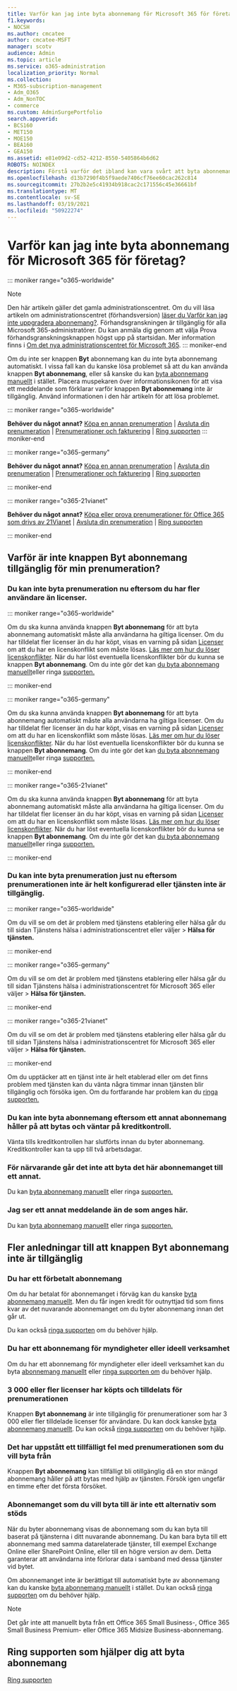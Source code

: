 ```yaml
---
title: Varför kan jag inte byta abonnemang för Microsoft 365 för företag?
f1.keywords:
- NOCSH
ms.author: cmcatee
author: cmcatee-MSFT
manager: scotv
audience: Admin
ms.topic: article
ms.service: o365-administration
localization_priority: Normal
ms.collection:
- M365-subscription-management
- Adm_O365
- Adm_NonTOC
- commerce
ms.custom: AdminSurgePortfolio
search.appverid:
- BCS160
- MET150
- MOE150
- BEA160
- GEA150
ms.assetid: e81e09d2-cd52-4212-8550-5405864b6d62
ROBOTS: NOINDEX
description: Förstå varför det ibland kan vara svårt att byta abonnemang manuellt eller genom att ringa supporten.
ms.openlocfilehash: d13b7290f4b5f9aede7406cf76ee60cac262c814
ms.sourcegitcommit: 27b2b2e5c41934b918cac2c171556c45e36661bf
ms.translationtype: MT
ms.contentlocale: sv-SE
ms.lasthandoff: 03/19/2021
ms.locfileid: "50922274"
---
```

# <a name="why-cant-i-switch-microsoft-365-for-business-plans"></a>Varför kan jag inte byta abonnemang för Microsoft 365 för företag?

::: moniker range="o365-worldwide"
> [!NOTE]
> Den här artikeln gäller det gamla administrationscentret. Om du vill läsa artikeln om administrationscentret (förhandsversion) [läser du Varför kan jag inte uppgradera abonnemang?](upgrade-to-different-plan.md#why-cant-i-upgrade-plans). Förhandsgranskningen är tillgänglig för alla Microsoft 365-administratörer. Du kan anmäla dig genom att välja Prova förhandsgranskningsknappen högst upp på startsidan.  Mer information finns i [Om det nya administrationscentret för Microsoft 365](../../admin/microsoft-365-admin-center-preview.md).
::: moniker-end

Om du inte ser knappen **Byt** abonnemang kan du inte byta abonnemang automatiskt. I vissa fall kan du kanske lösa problemet så att du kan använda knappen **Byt abonnemang**, eller så kanske du kan [byta abonnemang manuellt](switch-plans-manually.md) i stället. Placera muspekaren över informationsikonen för att visa ett meddelande som förklarar varför knappen **Byt abonnemang** inte är tillgänglig. Använd informationen i den här artikeln för att lösa problemet.
  
::: moniker range="o365-worldwide"

 **Behöver du något annat?** [Köpa en annan prenumeration](../try-or-buy-microsoft-365.md)  |  [Avsluta din prenumeration](cancel-your-subscription.md)  |  [Prenumerationer och fakturering](../index.yml)  |  [Ring supporten](../../admin/contact-support-for-business-products.md)
::: moniker-end

::: moniker range="o365-germany"

 **Behöver du något annat?** [Köpa en annan prenumeration](../try-or-buy-microsoft-365.md)  |  [Avsluta din prenumeration](cancel-your-subscription.md)  |  [Prenumerationer och fakturering](../index.yml)  |  [Ring supporten](../../admin/contact-support-for-business-products.md)

::: moniker-end

::: moniker range="o365-21vianet"

 **Behöver du något annat?** [Köpa eller prova prenumerationer för Office 365 som drivs av 21Vianet](../../admin/services-in-china/buy-or-try-subscriptions.md)  |  [Avsluta din prenumeration](cancel-your-subscription.md)  |  [Ring supporten](../../admin/contact-support-for-business-products.md)

::: moniker-end

## <a name="why-isnt-the-switch-plans-button-available-for-my-subscription"></a>Varför är inte knappen Byt abonnemang tillgänglig för min prenumeration?

### <a name="you-cant-switch-subscriptions-now-because-you-have-more-users-than-licenses"></a>Du kan inte byta prenumeration nu eftersom du har fler användare än licenser.

::: moniker range="o365-worldwide"

Om du ska kunna använda knappen **Byt abonnemang** för att byta abonnemang automatiskt måste alla användarna ha giltiga licenser. Om du har tilldelat fler licenser än du har köpt, visas en varning på sidan <a href="https://go.microsoft.com/fwlink/p/?linkid=842264" target="_blank">Licenser</a> om att du har en licenskonflikt som måste lösas. [Läs mer om hur du löser licenskonflikter](../../admin/manage/resolve-license-conflicts.md). När du har löst eventuella licenskonflikter bör du kunna se knappen **Byt abonnemang**. Om du inte gör det kan [du byta abonnemang manuellt](switch-plans-manually.md)eller ringa [supporten.](../../admin/contact-support-for-business-products.md)

::: moniker-end

::: moniker range="o365-germany"

Om du ska kunna använda knappen **Byt abonnemang** för att byta abonnemang automatiskt måste alla användarna ha giltiga licenser. Om du har tilldelat fler licenser än du har köpt, visas en varning på sidan <a href="https://go.microsoft.com/fwlink/p/?linkid=848038" target="_blank">Licenser</a> om att du har en licenskonflikt som måste lösas. [Läs mer om hur du löser licenskonflikter](../../admin/manage/resolve-license-conflicts.md). När du har löst eventuella licenskonflikter bör du kunna se knappen **Byt abonnemang**. Om du inte gör det kan [du byta abonnemang manuellt](switch-plans-manually.md)eller ringa [supporten.](../../admin/contact-support-for-business-products.md)

::: moniker-end

::: moniker range="o365-21vianet"

Om du ska kunna använda knappen **Byt abonnemang** för att byta abonnemang automatiskt måste alla användarna ha giltiga licenser. Om du har tilldelat fler licenser än du har köpt, visas en varning på sidan <a href="https://go.microsoft.com/fwlink/p/?linkid=850625" target="_blank">Licenser</a> om att du har en licenskonflikt som måste lösas. [Läs mer om hur du löser licenskonflikter](../../admin/manage/resolve-license-conflicts.md). När du har löst eventuella licenskonflikter bör du kunna se knappen **Byt abonnemang**. Om du inte gör det kan [du byta abonnemang manuellt](switch-plans-manually.md)eller ringa [supporten.](../../admin/contact-support-for-business-products.md)

::: moniker-end

### <a name="you-cant-switch-subscriptions-right-now-because-this-subscription-isnt-fully-set-up-or-the-service-isnt-available"></a>Du kan inte byta prenumeration just nu eftersom prenumerationen inte är helt konfigurerad eller tjänsten inte är tillgänglig.


::: moniker range="o365-worldwide"

Om du vill se om det är problem med tjänstens <a href="https://go.microsoft.com/fwlink/p/?linkid=842900" target="_blank"></a> etablering eller hälsa går du till sidan Tjänstens hälsa i administrationscentret eller väljer  \> **Hälsa för tjänsten.**

::: moniker-end

::: moniker range="o365-germany"

Om du vill se om det är problem med tjänstens etablering eller <a href="https://go.microsoft.com/fwlink/p/?linkid=848042" target="_blank"></a> hälsa går du till sidan Tjänstens hälsa i administrationscentret för Microsoft 365 eller väljer  \> **Hälsa för tjänsten.**

::: moniker-end

::: moniker range="o365-21vianet"

Om du vill se om det är problem med tjänstens etablering eller <a href="https://go.microsoft.com/fwlink/p/?linkid=850629" target="_blank"></a> hälsa går du till sidan Tjänstens hälsa i administrationscentret för Microsoft 365 eller väljer  \> **Hälsa för tjänsten.**

::: moniker-end

Om du upptäcker att en tjänst inte är helt etablerad eller om det finns problem med tjänsten kan du vänta några timmar innan tjänsten blir tillgänglig och försöka igen. Om du fortfarande har problem kan du [ringa supporten.](../../admin/contact-support-for-business-products.md)
  
### <a name="you-cant-switch-plans-because-another-plan-is-in-the-process-of-being-switched-and-is-pending-a-credit-check"></a>Du kan inte byta abonnemang eftersom ett annat abonnemang håller på att bytas och väntar på kreditkontroll.

Vänta tills kreditkontrollen har slutförts innan du byter abonnemang. Kreditkontroller kan ta upp till två arbetsdagar.
  
### <a name="currently-this-subscription-is-not-eligible-to-switch-plans"></a>För närvarande går det inte att byta det här abonnemanget till ett annat.

Du kan [byta abonnemang manuellt](switch-plans-manually.md) eller ringa [supporten.](../../admin/contact-support-for-business-products.md)
  
### <a name="i-see-a-different-message-than-whats-listed-here"></a>Jag ser ett annat meddelande än de som anges här.

Du kan [byta abonnemang manuellt](switch-plans-manually.md) eller ringa [supporten.](../../admin/contact-support-for-business-products.md)
  
## <a name="additional-reasons-the-switch-plans-button-is-unavailable"></a>Fler anledningar till att knappen Byt abonnemang inte är tillgänglig

### <a name="you-have-a-prepaid-plan"></a>Du har ett förbetalt abonnemang

Om du har betalat för abonnemanget i förväg kan du kanske [byta abonnemang manuellt](switch-plans-manually.md). Men du får ingen kredit för outnyttjad tid som finns kvar av det nuvarande abonnemanget om du byter abonnemang innan det går ut.
  
Du kan också [ringa supporten](../../admin/contact-support-for-business-products.md) om du behöver hjälp.
  
### <a name="you-have-a-government-or-non-profit-plan"></a>Du har ett abonnemang för myndigheter eller ideell verksamhet

Om du har ett abonnemang för myndigheter eller ideell verksamhet kan du byta [abonnemang manuellt](switch-plans-manually.md) eller [ringa supporten om](../../admin/contact-support-for-business-products.md) du behöver hjälp.
  
### <a name="3000-or-more-licenses-have-been-purchased-and-assigned-for-the-subscription"></a>3 000 eller fler licenser har köpts och tilldelats för prenumerationen

Knappen **Byt abonnemang** är inte tillgänglig för prenumerationer som har 3 000 eller fler tilldelade licenser för användare. Du kan dock kanske [byta abonnemang manuellt](switch-plans-manually.md). Du kan också [ringa supporten](../../admin/contact-support-for-business-products.md) om du behöver hjälp.
  
### <a name="the-subscription-that-you-want-to-switch-from-has-a-temporary-issue"></a>Det har uppstått ett tillfälligt fel med prenumerationen som du vill byta från

Knappen **Byt abonnemang** kan tillfälligt bli otillgänglig då en stor mängd abonnemang håller på att bytas med hjälp av tjänsten. Försök igen ungefär en timme efter det första försöket.
  
### <a name="the-plan-that-you-want-to-switch-to-isnt-a-supported-option"></a>Abonnemanget som du vill byta till är inte ett alternativ som stöds

När du byter abonnemang visas de abonnemang som du kan byta till baserat på tjänsterna i ditt nuvarande abonnemang. Du kan bara byta till ett abonnemang med samma datarelaterade tjänster, till exempel Exchange Online eller SharePoint Online, eller till en högre version av dem. Detta garanterar att användarna inte förlorar data i samband med dessa tjänster vid bytet.
  
Om abonnemanget inte är berättigat till automatiskt byte av abonnemang kan du kanske [byta abonnemang manuellt](switch-plans-manually.md) i stället. Du kan också [ringa supporten](../../admin/contact-support-for-business-products.md) om du behöver hjälp.
  
> [!NOTE]
> Det går inte att manuellt byta från ett Office 365 Small Business-, Office 365 Small Business Premium- eller Office 365 Midsize Business-abonnemang.
  
## <a name="call-support-to-help-you-switch-plans"></a>Ring supporten som hjälper dig att byta abonnemang

[Ring supporten](../../admin/contact-support-for-business-products.md)